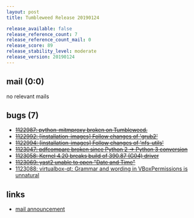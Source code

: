 ```yaml
---
layout: post
title: Tumbleweed Release 20190124

release_available: false
release_reference_count: 7
release_reference_count_mail: 0
release_score: 89
release_stability_level: moderate
release_version: 20190124
---
```


## mail (0:0)

no relevant mails

## bugs (7)

<!--more-->

- ~~[1122987: python-mitmproxy broken on Tumbleweed.](https://bugzilla.opensuse.org/show_bug.cgi?id=1122987)~~
- ~~[1122992: \[installation-images\] Follow changes of 'grub2'](https://bugzilla.opensuse.org/show_bug.cgi?id=1122992)~~
- ~~[1122994: \[installation-images\] Follow changes of 'nfs-utils'](https://bugzilla.opensuse.org/show_bug.cgi?id=1122994)~~
- ~~[1123047: pdfcompare broken since Python 2 -> Python 3 conversion](https://bugzilla.opensuse.org/show_bug.cgi?id=1123047)~~
- ~~[1123058: Kernel 4.20 breaks build of 390.87 (G04) driver](https://bugzilla.opensuse.org/show_bug.cgi?id=1123058)~~
- ~~[1123069: yast2 unable to open "Date and Time"](https://bugzilla.opensuse.org/show_bug.cgi?id=1123069)~~
- [1123088: virtualbox-qt: Grammar and wording in VBoxPermissions is unnatural](https://bugzilla.opensuse.org/show_bug.cgi?id=1123088)



## links

- [mail announcement](https://lists.opensuse.org/opensuse-factory/2019-01/msg00462.html)
